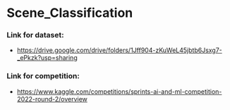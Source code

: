 # Scene_Classification

### Link for dataset:
- https://drive.google.com/drive/folders/1Jff904-zKuWeL45jbtb6Jsxg7-_ePkzk?usp=sharing

### Link for competition:
- https://www.kaggle.com/competitions/sprints-ai-and-ml-competition-2022-round-2/overview
